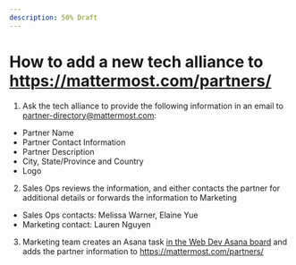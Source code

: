 ```yaml
---
description: 50% Draft
---
```


# How to add a new tech alliance to https://mattermost.com/partners/

1. Ask the tech alliance to provide the following information in an email to partner-directory@mattermost.com:

 - Partner Name
 - Partner Contact Information
 - Partner Description
 - City, State/Province and Country
 - Logo 

2. Sales Ops reviews the information, and either contacts the partner for additional details or forwards the information to Marketing

 - Sales Ops contacts: Melissa Warner, Elaine Yue
 - Marketing contact: Lauren Nguyen

3. Marketing team creates an Asana task [in the Web Dev Asana board](https://app.asana.com/0/1118355038043647/board) and adds the partner information to https://mattermost.com/partners/ 
